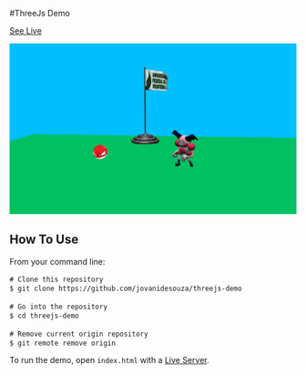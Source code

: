 #ThreeJs Demo


[See Live](https://jovanidesouza.github.io/threejs-demo/)


![Image](demo.gif)


## How To Use
From your command line:
```
# Clone this repository
$ git clone https://github.com/jovanidesouza/threejs-demo

# Go into the repository
$ cd threejs-demo

# Remove current origin repository
$ git remote remove origin

```

To run the demo, open `index.html` with a [Live Server](https://marketplace.visualstudio.com/items?itemName=ritwickdey.LiveServer).
